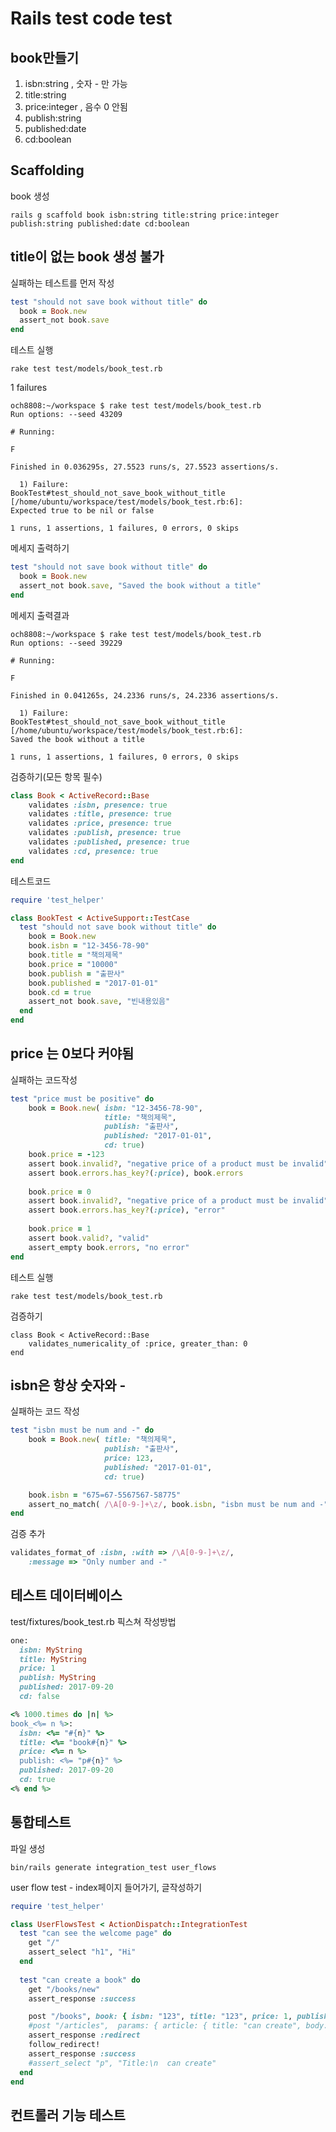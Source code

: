 # Rails test code test

## book만들기

1. isbn:string , 숫자 - 만 가능
2. title:string
3. price:integer , 음수 0 안됨
4. publish:string 
5. published:date 
6. cd:boolean

## Scaffolding

book 생성

    rails g scaffold book isbn:string title:string price:integer publish:string published:date cd:boolean

## title이 없는 book 생성 불가

실패하는 테스트를 먼저 작성

```ruby
test "should not save book without title" do
  book = Book.new
  assert_not book.save
end
```

테스트 실행

    rake test test/models/book_test.rb
    
1 failures

    och8808:~/workspace $ rake test test/models/book_test.rb
    Run options: --seed 43209
    
    # Running:
    
    F
    
    Finished in 0.036295s, 27.5523 runs/s, 27.5523 assertions/s.
    
      1) Failure:
    BookTest#test_should_not_save_book_without_title [/home/ubuntu/workspace/test/models/book_test.rb:6]:
    Expected true to be nil or false
    
    1 runs, 1 assertions, 1 failures, 0 errors, 0 skips
    
메세지 출력하기
```ruby
test "should not save book without title" do
  book = Book.new
  assert_not book.save, "Saved the book without a title"
end
```    
메세지 출력결과
    
    och8808:~/workspace $ rake test test/models/book_test.rb
    Run options: --seed 39229
    
    # Running:
    
    F
    
    Finished in 0.041265s, 24.2336 runs/s, 24.2336 assertions/s.
    
      1) Failure:
    BookTest#test_should_not_save_book_without_title [/home/ubuntu/workspace/test/models/book_test.rb:6]:
    Saved the book without a title
    
    1 runs, 1 assertions, 1 failures, 0 errors, 0 skips
    
검증하기(모든 항목 필수)
```ruby
class Book < ActiveRecord::Base
    validates :isbn, presence: true
    validates :title, presence: true
    validates :price, presence: true
    validates :publish, presence: true
    validates :published, presence: true
    validates :cd, presence: true
end
```

테스트코드
```ruby
require 'test_helper'

class BookTest < ActiveSupport::TestCase
  test "should not save book without title" do
    book = Book.new
    book.isbn = "12-3456-78-90"
    book.title = "책의제목"
    book.price = "10000"
    book.publish = "출판사"
    book.published = "2017-01-01"
    book.cd = true
    assert_not book.save, "빈내용있음"
  end
end
```
## price 는 0보다 커야됨

실패하는 코드작성
```ruby
test "price must be positive" do
    book = Book.new( isbn: "12-3456-78-90",
                     title: "책의제목",
                     publish: "출판사",
                     published: "2017-01-01",
                     cd: true)
    book.price = -123
    assert book.invalid?, "negative price of a product must be invalid"
    assert book.errors.has_key?(:price), book.errors
    
    book.price = 0
    assert book.invalid?, "negative price of a product must be invalid"
    assert book.errors.has_key?(:price), "error"
    
    book.price = 1
    assert book.valid?, "valid"
    assert_empty book.errors, "no error"
end
```

테스트 실행

    rake test test/models/book_test.rb
 
검증하기

    class Book < ActiveRecord::Base
        validates_numericality_of :price, greater_than: 0
    end
    
## isbn은 항상 숫자와 -

실패하는 코드 작성

```ruby
test "isbn must be num and -" do
    book = Book.new( title: "책의제목",
                     publish: "출판사",
                     price: 123,
                     published: "2017-01-01",
                     cd: true)

    book.isbn = "675=67-5567567-58775"
    assert_no_match( /\A[0-9-]+\z/, book.isbn, "isbn must be num and -" )    
end
```  

검증 추가
```ruby
validates_format_of :isbn, :with => /\A[0-9-]+\z/,
    :message => "Only number and -"
```
## 테스트 데이터베이스

test/fixtures/book_test.rb 픽스쳐 작성방법
```ruby
one:
  isbn: MyString
  title: MyString
  price: 1
  publish: MyString
  published: 2017-09-20
  cd: false

<% 1000.times do |n| %>
book_<%= n %>:
  isbn: <%= "#{n}" %>
  title: <%= "book#{n}" %>
  price: <%= n %>
  publish: <%= "p#{n}" %>
  published: 2017-09-20
  cd: true
<% end %>
```

## 통합테스트

파일 생성
    
    bin/rails generate integration_test user_flows
    
user flow test - index페이지 들어가기, 글작성하기

```ruby
require 'test_helper'

class UserFlowsTest < ActionDispatch::IntegrationTest
  test "can see the welcome page" do
    get "/"
    assert_select "h1", "Hi"
  end
  
  test "can create a book" do
    get "/books/new"
    assert_response :success

    post "/books", book: { isbn: "123", title: "123", price: 1, publish: "123", published: "2017-01-01", cd: 1 }
    #post "/articles",  params: { article: { title: "can create", body: "article successfully." } } 공식문서에 이렇게 써있는데 왜 안됨 ???? 짜증나네 ㅠㅠㅠㅠ
    assert_response :redirect
    follow_redirect!
    assert_response :success
    #assert_select "p", "Title:\n  can create"
  end
end

```

## 컨트롤러 기능 테스트

